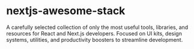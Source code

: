# nextjs-awesome-stack
 A carefully selected collection of only the most useful tools, libraries, and resources for React and Next.js developers. Focused on UI kits, design systems, utilities, and productivity boosters to streamline development.
